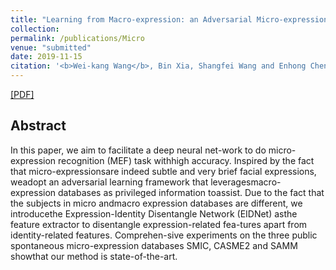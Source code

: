 ```yaml
---
title: "Learning from Macro-expression: an Adversarial Micro-expression Recognition Framework"
collection: 
permalink: /publications/Micro
venue: "submitted"
date: 2019-11-15
citation: '<b>Wei-kang Wang</b>, Bin Xia, Shangfei Wang and Enhong Chen.'
---
```

[[PDF]](http://Wei-kang-Wang.github.io/files/Micro-expression.pdf)

## Abstract
In this paper, we aim to facilitate a deep neural net-work to do micro-expression recognition (MEF) task withhigh accuracy. Inspired by the fact that micro-expressionsare indeed subtle and very brief facial expressions, weadopt an adversarial learning framework that leveragesmacro-expression databases as privileged information toassist.  Due to the fact that the subjects in micro andmacro expression databases are different, we introducethe Expression-Identity Disentangle Network (EIDNet) asthe feature extractor to disentangle expression-related fea-tures apart from identity-related features.  Comprehen-sive experiments on the three public spontaneous micro-expression databases SMIC, CASME2 and SAMM showthat our method is state-of-the-art.
